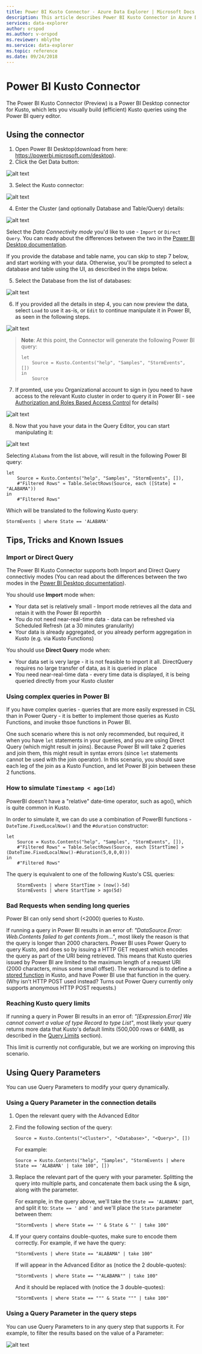 ```yaml
---
title: Power BI Kusto Connector - Azure Data Explorer | Microsoft Docs
description: This article describes Power BI Kusto Connector in Azure Data Explorer.
services: data-explorer
author: orspod
ms.author: v-orspod
ms.reviewer: mblythe
ms.service: data-explorer
ms.topic: reference
ms.date: 09/24/2018
---
```

# Power BI Kusto Connector

The Power BI Kusto Connector (Preview) is a Power BI Desktop connector for Kusto,
which lets you visually build (efficient) Kusto queries using the Power BI query editor. 



## Using the connector

1. Open Power BI Desktop(download from here: https://powerbi.microsoft.com/desktop). 
2. Click the Get Data button:

![alt text](./Images/KustoTools-PowerBIConnector/step2.png "step2")

3. Select the Kusto connector:

![alt text](./Images/KustoTools-PowerBIConnector/step3.png "step3")

4. Enter the Cluster (and optionally Database and Table/Query) details:

![alt text](./Images/KustoTools-PowerBIConnector/step4.png "step4")

Select the _Data Connectivity mode_ you'd like to use - `Import` or `Direct Query`. You can ready about the differences between the two in the [Power BI Desktop documentation](https://docs.microsoft.com/en-us/power-bi/desktop-directquery-about).

If you provide the database and table name, you can skip to step 7 below, and start
working with your data. Otherwise, you'll be prompted to select a database and table
using the UI, as described in the steps below.

5. Select the Database from the list of databases:

![alt text](./Images/KustoTools-PowerBIConnector/step5.png "step5")


6. If you provided all the details in step 4, you can now preview the data, select `Load` to use it as-is, or `Edit` to continue
manipulate it in Power BI, as seen in the following steps.

![alt text](./Images/KustoTools-PowerBIConnector/step6.png "step6")

> **Note**: At this point, the Connector will generate the following Power BI query:
> ```
> let
>     Source = Kusto.Contents("help", "Samples", "StormEvents", [])
> in
>     Source
> ```

7. If promted, use you Organizational account to sign in (you need to have access to the relevant
Kusto cluster in order to query it in Power BI - see [Authorization and Roles Based Access Control](../management/access-control/role-based-authorization.md) for details)

![alt text](./Images/KustoTools-PowerBIConnector/step7.png "step7")

8. Now that you have your data in the Query Editor, you can start manipulating it:

![alt text](./Images/KustoTools-PowerBIConnector/step8.png "step8")

Selecting `Alabama` from the list above, will result in the following Power BI query:

```
let
    Source = Kusto.Contents("help", "Samples", "StormEvents", []),
    #"Filtered Rows" = Table.SelectRows(Source, each ([State] = "ALABAMA"))
in
    #"Filtered Rows"
```

Which will be translated to the following Kusto query:

```kusto
StormEvents | where State == 'ALABAMA'
```

## Tips, Tricks and Known Issues

### Import or Direct Query

The Power BI Kusto Connector supports both Import and Direct Query connectiviy modes (You can
read about the differences between the two modes in the [Power BI Desktop documentation](https://docs.microsoft.com/en-us/power-bi/desktop-directquery-about)).

You should use **Import** mode when:

 * Your data set is relatively small - Import mode retrieves all the data and retain it with the Power BI reporthh
 * You do not need near-real-time data - data can be refreshed via Scheduled Refresh (at a 30 minutes granularity) 
 * Your data is already aggregated, or you already perform aggregation in Kusto (e.g. via Kusto Functions)

You should use **Direct Query** mode when:
 
 * Your data set is very large - it is not feasible to import it all. DirectQuery requires no large transfer of data, as it is queried in place
 * You need near-real-time data - every time data is displayed, it is being queried directly from your Kusto cluster

### Using complex queries in Power BI

If you have complex queries - queries that are more easily expressed in CSL than in Power Query - it is better to implement
those queries as Kusto Functions, and invoke thsoe functions in Power BI.

One such scenario where this is not only recommended, but required, it when you have `let` statements in your queries, and you
are using Direct Query (which might result in joins). Because Power BI will take 2 queries and join them, this might result in
syntax errors (since `let` statements cannot be used with the join operator). In this scenario, you should save each leg of the
join as a Kusto Function, and let Power BI join between these 2 functions.

### How to simulate `Timestamp < ago(1d)`

PowerBI doesn't have a "relative" date-time operator, such as ago(), which is quite
common in Kusto.

In order to simulate it, we can do use a combination of PowerBI functions -
`DateTime.FixedLocalNow()` and the `#duration` constructor:

```
let
    Source = Kusto.Contents("help", "Samples", "StormEvents", []),
    #"Filtered Rows" = Table.SelectRows(Source, each [StartTime] > (DateTime.FixedLocalNow()-#duration(5,0,0,0)))
in
    #"Filtered Rows"
```
The query is equivalent to one of the following Kusto's CSL queries:

```kusto
    StormEvents | where StartTime > (now()-5d)
    StormEvents | where StartTime > ago(5d)
```

### Bad Requests when sending long queries

Power BI can only send short (&lt;2000) queries to Kusto.

If running a query in Power BI results in an error of: _"DataSource.Error: Web.Contents failed to get contents from..."_, most likely the reason is that the query is longer than 2000 characters. 
Power BI uses Power Query to query Kusto, and does so by issuing a HTTP GET
request which encodes the query as part of the URI being retrieved. This means
that Kusto queries issued by Power BI are limited to the maximum length of
a request URI (2000 characters, minus some small offset). The workaround is
to define a [stored function](../management/functions.md) in Kusto,
and have Power BI use that function in the query.
<br>(Why isn't HTTP POST used instead? Turns out Power Query currently
only supports anonymous HTTP POST requests.)


### Reaching Kusto query limits 

If running a query in Power BI results in an error of: _"[Expression.Error] We cannot convert a value of type Record to type List"_, 
most likely your query returns more data that Kusto's default limits (500,000 rows or 64MB, as described in the [Query Limits](../concepts/querylimits.md) section).

This limit is currently not configurable, but we are working on improving this scenario.


## Using Query Parameters

You can use Query Parameters to modify your query dynamically. 

### Using a Query Parameter in the connection details

1. Open the relevant query with the Advanced Editor 
2. Find the following section of the query:

   ```Source = Kusto.Contents("<Cluster>", "<Database>", "<Query>", [])```
   
   For example:

   ```Source = Kusto.Contents("help", "Samples", "StormEvents | where State == 'ALABAMA' | take 100", [])```

3. Replace the relevant part of the query with your parameter. Splitting the query into multiple parts, and concatenate them back using the & sign, along with the parameter.

   For example, in the query above, we'll take the ```State == 'ALABAMA'``` part, and split it to: ```State == '``` and ```'``` and we'll place the ```State``` parameter between them:
   
   ```"StormEvents | where State == '" & State & "' | take 100"```

4. If your query contains double-quotes, make sure to encode them correctly. For example, if we have the query: 

   ``` "StormEvents | where State == "ALABAMA" | take 100" ```

   If will appear in the Advanced Editor as (notice the 2 double-quotes):

   ```"StormEvents | where State == ""ALABAMA"" | take 100"```

   And it should be replaced with (notice the 3 double-quotes):

   ```"StormEvents | where State == """ & State """ | take 100"```


### Using a Query Parameter in the query steps

You can use Query Parameters to in any query step that supports it. For example, to filter the results based on the value of a Parameter:

![alt text](./Images/KustoTools-PowerBIConnector/Filter-using-parameter.png "Filter-using-parameter")
